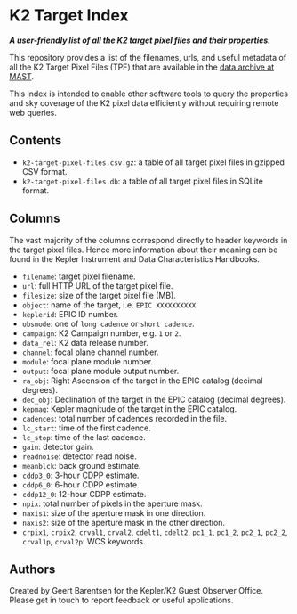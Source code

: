 # K2 Target Index

***A user-friendly list of all the K2 target pixel files and their properties.***

This repository provides a list of the filenames, urls, and useful metadata 
of all the K2 Target Pixel Files (TPF) that are available
in the [data archive at MAST](https://archive.stsci.edu/pub/k2/target_pixel_files/).

This index is intended to enable other software tools to query the properties and sky coverage of the K2 pixel data efficiently without requiring remote web queries.


## Contents

* `k2-target-pixel-files.csv.gz`: a table of all target pixel files in gzipped CSV format. 
* `k2-target-pixel-files.db`: a table of all target pixel files in SQLite format.


## Columns

The vast majority of the columns correspond directly to header keywords
in the target pixel files.  Hence more information about their meaning
can be found in the Kepler Instrument and Data Characteristics Handbooks.

* `filename`: target pixel filename.
* `url`: full HTTP URL of the target pixel file.
* `filesize`: size of the target pixel file (MB). 
* `object`: name of the target, i.e. `EPIC XXXXXXXXXX`.
* `keplerid`: EPIC ID number.
* `obsmode`: one of `long cadence` or `short cadence`.
* `campaign`: K2 Campaign number, e.g. `1` or `2`.
* `data_rel`: K2 data release number.
* `channel`: focal plane channel number.
* `module`: focal plane module number.
* `output`: focal plane module output number.
* `ra_obj`: Right Ascension of the target in the EPIC catalog (decimal degrees).
* `dec_obj`: Declination of the target in the EPIC catalog (decimal degrees).
* `kepmag`: Kepler magnitude of the target in the EPIC catalog.
* `cadences`: total number of cadences recorded in the file.
* `lc_start`: time of the first cadence.
* `lc_stop`: time of the last cadence.
* `gain`: detector gain.
* `readnoise`: detector read noise.
* `meanblck`: back ground estimate.
* `cddp3_0`: 3-hour CDPP estimate.
* `cddp6_0`: 6-hour CDPP estimate.
* `cddp12_0`: 12-hour CDPP estimate.
* `npix`: total number of pixels in the aperture mask.
* `naxis1`: size of the aperture mask in one direction.
* `naxis2`: size of the aperture mask in the other direction.
* `crpix1`, `crpix2`, `crval1`, `crval2`, `cdelt1`, `cdelt2`, `pc1_1`, `pc1_2`, `pc2_1`, `pc2_2`, `crval1p`, `crval2p`: WCS keywords.


## Authors

Created by Geert Barentsen for the Kepler/K2 Guest Observer Office.
Please get in touch to report feedback or useful applications.
